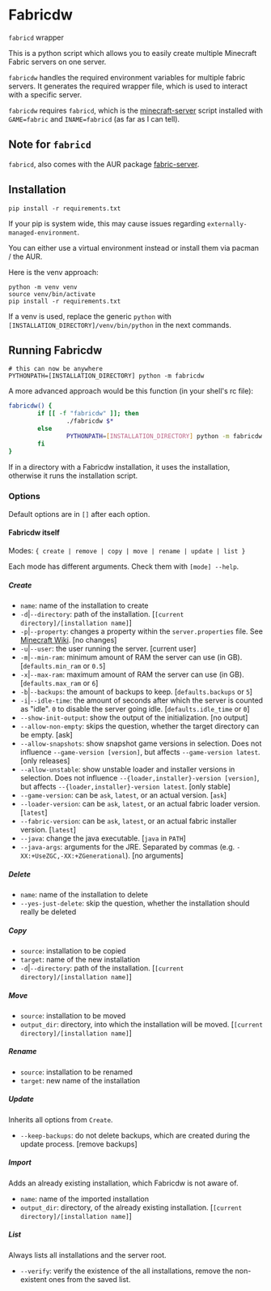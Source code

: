 # Fabricdw

`fabricd` wrapper

This is a python script which allows you to easily create multiple Minecraft Fabric servers on one server.

`fabricdw` handles the required environment variables for multiple fabric servers. It generates the required wrapper file, which is used to interact with a specific server.

`fabricdw` requires `fabricd`, which is the [minecraft-server](https://github.com/Edenhofer/minecraft-server/) script installed with `GAME=fabric` and `INAME=fabricd` (as far as I can tell).

## Note for `fabricd`

`fabricd`, also comes with the AUR package [fabric-server](https://aur.archlinux.org/packages/fabric-server).

## Installation

```shell
pip install -r requirements.txt
```

If your pip is system wide, this may cause issues regarding `externally-managed-environment`.

You can either use a virtual environment instead or install them via pacman / the AUR.

Here is the venv approach:

```shell
python -m venv venv
source venv/bin/activate
pip install -r requirements.txt
```

If a venv is used, replace the generic `python` with `[INSTALLATION_DIRECTORY]/venv/bin/python` in the next commands.

## Running Fabricdw

```shell
# this can now be anywhere
PYTHONPATH=[INSTALLATION_DIRECTORY] python -m fabricdw
```

A more advanced approach would be this function (in your shell's rc file):

```bash
fabricdw() {
        if [[ -f "fabricdw" ]]; then
                ./fabricdw $*
        else
                PYTHONPATH=[INSTALLATION_DIRECTORY] python -m fabricdw $*
        fi
}
```

If in a directory with a Fabricdw installation, it uses the installation, otherwise it runs the installation script.

### Options

Default options are in `[]` after each option.

#### Fabricdw itself

Modes: `{ create | remove | copy | move | rename | update | list }`

Each mode has different arguments. Check them with `[mode] --help`.

##### Create

- `name`: name of the installation to create
- `-d`|`--directory`: path of the installation. [`[current directory]/[installation name]`]
- `-p`|`--property`: changes a property within the `server.properties` file. See [Minecraft Wiki](https://minecraft.wiki/w/Server.properties#Default_content). [no changes]
- `-u`|`--user`: the user running the server. [current user]
- `-m`|`--min-ram`: minimum amount of RAM the server can use (in GB). [`defaults.min_ram` or `0.5`]
- `-x`|`--max-ram`: maximum amount of RAM the server can use (in GB). [`defaults.max_ram` or `6`]
- `-b`|`--backups`: the amount of backups to keep. [`defaults.backups` or `5`]
- `-i`|`--idle-time`: the amount of seconds after which the server is counted as "idle". `0` to disable the server going idle. [`defaults.idle_time` or `0`]
- `--show-init-output`: show the output of the initialization. [no output]
- `--allow-non-empty`: skips the question, whether the target directory can be empty. [ask]
- `--allow-snapshots`: show snapshot game versions in selection. Does not influence `--game-version [version]`, but affects `--game-version latest`. [only releases]
- `--allow-unstable`: show unstable loader and installer versions in selection. Does not influence `--{loader,installer}-version [version]`, but affects `--{loader,installer}-version latest`. [only stable]
- `--game-version`: can be `ask`, `latest`, or an actual version. [`ask`]
- `--loader-version`: can be `ask`, `latest`, or an actual fabric loader version. [`latest`]
- `--fabric-version`: can be `ask`, `latest`, or an actual fabric installer version. [`latest`]
- `--java`: change the java executable. [`java` in `PATH`]
- `--java-args`: arguments for the JRE. Separated by commas (e.g. `-XX:+UseZGC,-XX:+ZGenerational`). [no arguments]

##### Delete

- `name`: name of the installation to delete
- `--yes-just-delete`: skip the question, whether the installation should really be deleted

##### Copy

- `source`: installation to be copied
- `target`: name of the new installation
- `-d`|`--directory`: path of the installation. [`[current directory]/[installation name]`]

##### Move

- `source`: installation to be moved
- `output_dir`: directory, into which the installation will be moved. [`[current directory]/[installation name]`]

##### Rename

- `source`: installation to be renamed
- `target`: new name of the installation

##### Update

  Inherits all options from `Create`.

- `--keep-backups`: do not delete backups, which are created during the update process. [remove backups]

##### Import

  Adds an already existing installation, which Fabricdw is not aware of.

- `name`: name of the imported installation
- `output_dir`: directory, of the already existing installation. [`[current directory]/[installation name]`]

##### List

Always lists all installations and the server root.

- `--verify`: verify the existence of the all installations, remove the non-existent ones from the saved list.
